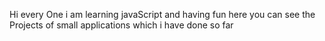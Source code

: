 Hi every One i am learning javaScript and having fun here you can see the Projects of small applications which i have done so far
